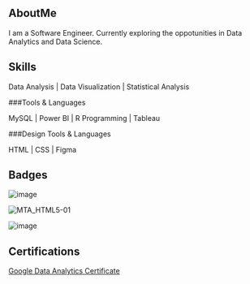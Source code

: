 ## AboutMe

I am a Software Engineer. Currently exploring the oppotunities in Data Analytics and Data Science.


## Skills

Data Analysis | Data Visualization | Statistical Analysis 

###Tools & Languages

MySQL | Power BI | R Programming | Tableau 

###Design Tools & Languages

HTML | CSS | Figma


## Badges
![image](https://user-images.githubusercontent.com/125576273/219851733-ad047a43-9331-4e36-91ae-657cc2cfa616.png)

![MTA_HTML5-01](https://user-images.githubusercontent.com/125576273/226894679-30536bf4-a5bb-4505-bce2-492a04b28cba.png)

![image](https://user-images.githubusercontent.com/125576273/226894792-95605567-3460-4e2f-aab1-d90949bdbe7f.png)



## Certifications

[Google Data Analytics Certificate](https://coursera.org/share/003ee4bf5d390bc5974dedbf8af2510d)

